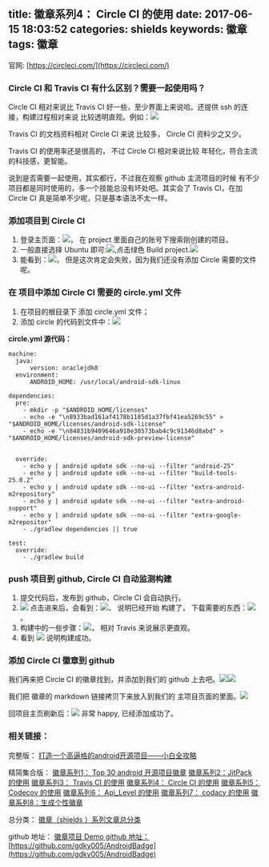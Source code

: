title: 徽章系列4： Circle CI 的使用
date: 2017-06-15 18:03:52
categories: shields
keywords: 徽章
tags: 徽章
---


 官网: [https://circleci.com/](https://circleci.com/)

### Circle CI 和 Travis CI 有什么区别？需要一起使用吗？
Circle CI 相对来说比 Travis CI 好一些，至少界面上来说哈。还提供 ssh 的连接，构建过程相对来说 比较透明直观。例如：![](http://7xlcno.com1.z0.glb.clouddn.com/gbg/kaiyuan/md/gbg-kaiyuan-md-85.png)

Travis CI 的文档资料相对 Circle CI 来说 比较多， Circle CI 资料少之又少。

Travis CI 的使用率还是很高的， 不过 Circle CI 相对来说比较 年轻化，符合主流的科技感，更智能。

说到是否需要一起使用，其实都行，不过我在观察 github 主流项目的时候 有不少项目都是同时使用的，多一个技能总没有坏处吧。其实会了 Travis CI，在加 Circle CI 真是简单不少呢，只是基本语法不太一样。

### 添加项目到 Circle CI
1. 登录主页面：![](http://7xlcno.com1.z0.glb.clouddn.com/gbg/kaiyuan/md/gbg-kaiyuan-md-86.png)， 在 project 里面自己的账号下搜索刚创建的项目。
2. 一般直接选择 Ubuntu 即可:![](http://7xlcno.com1.z0.glb.clouddn.com/gbg/kaiyuan/md/gbg-kaiyuan-md-87.png),点击绿色  Build project.![](http://7xlcno.com1.z0.glb.clouddn.com/gbg/kaiyuan/md/gbg-kaiyuan-md-88.png)
3. 能看到：![](http://7xlcno.com1.z0.glb.clouddn.com/gbg/kaiyuan/md/gbg-kaiyuan-md-89.png)， 但是这次肯定会失败，因为我们还没有添加 Circle 需要的文件呢。

### 在 项目中添加 Circle CI 需要的 circle.yml 文件

1. 在项目的根目录下 添加 circle.yml 文件；
2. 添加 circle 的代码到文件中：![](http://7xlcno.com1.z0.glb.clouddn.com/gbg/kaiyuan/md/gbg-kaiyuan-md-90.png)

**circle.yml 源代码：**

	machine:
	  java:
	      version: oraclejdk8
	  environment:
	      ANDROID_HOME: /usr/local/android-sdk-linux
	
	dependencies:
	  pre:
	    - mkdir -p "$ANDROID_HOME/licenses"
	    - echo -e "\n8933bad161af4178b1185d1a37fbf41ea5269c55" > "$ANDROID_HOME/licenses/android-sdk-license"
	    - echo -e "\n84831b9409646a918e30573bab4c9c91346d8abd" > "$ANDROID_HOME/licenses/android-sdk-preview-license"
	
	
	  override:
	    - echo y | android update sdk --no-ui --filter "android-25"
	    - echo y | android update sdk --no-ui --filter "build-tools-25.0.2"
	    - echo y | android update sdk --no-ui --filter "extra-android-m2repository"
	    - echo y | android update sdk --no-ui --filter "extra-android-support"
	    - echo y | android update sdk --no-ui --filter "extra-google-m2repositor"
	    - ./gradlew dependencies || true
	
	test:
	  override:
	    - ./gradlew build

### push 项目到 github, Circle CI 自动监测构建

1. 提交代码后，发布到 github，Circle CI 会自动执行。
2. ![](http://7xlcno.com1.z0.glb.clouddn.com/gbg/kaiyuan/md/gbg-kaiyuan-md-91.png) 点击进来后，会看到：![](http://7xlcno.com1.z0.glb.clouddn.com/gbg/kaiyuan/md/gbg-kaiyuan-md-92.png)， 说明已经开始 构建了， 下载需要的东西：![](http://7xlcno.com1.z0.glb.clouddn.com/gbg/kaiyuan/md/gbg-kaiyuan-md-93.png)。
3. 构建中的一些步骤：![](http://7xlcno.com1.z0.glb.clouddn.com/gbg/kaiyuan/md/gbg-kaiyuan-md-94.png)， 相对 Travis 来说展示更直观。
4. 看到 ![](http://7xlcno.com1.z0.glb.clouddn.com/gbg/kaiyuan/md/gbg-kaiyuan-md-95.png) 说明构建成功。

### 添加 Circle CI 徽章到 github
我们再来把 Circle CI 的徽章找到，并添加到我们的 github 上去吧。![](http://7xlcno.com1.z0.glb.clouddn.com/gbg/kaiyuan/md/gbg-kaiyuan-md-96.png)![](http://7xlcno.com1.z0.glb.clouddn.com/gbg/kaiyuan/md/gbg-kaiyuan-md-97.png)

我们把 徽章的 markdown 链接拷贝下来放入到我们的 主项目页面的里面。![](http://7xlcno.com1.z0.glb.clouddn.com/gbg/kaiyuan/md/gbg-kaiyuan-md-98.png)

回项目主页刷新后：![](http://7xlcno.com1.z0.glb.clouddn.com/gbg/kaiyuan/md/gbg-kaiyuan-md-99.png) 非常 happy, 已经添加成功了。


### 相关链接：

完整版：
[打造一个高逼格的android开源项目——小白全攻略](http://www.gdky005.com/2017/06/15/%E6%89%93%E9%80%A0%E4%B8%80%E4%B8%AA%E9%AB%98%E9%80%BC%E6%A0%BC%E7%9A%84android%E5%BC%80%E6%BA%90%E9%A1%B9%E7%9B%AE%E2%80%94%E2%80%94%E5%B0%8F%E7%99%BD%E5%85%A8%E6%94%BB%E7%95%A5/)

精简集合版：
[徽章系列1： Top 30 android 开源项目徽章](http://www.gdky005.com/2017/06/15/%E5%BE%BD%E7%AB%A0%E7%B3%BB%E5%88%971%EF%BC%9A-Top-30-android-%E5%BC%80%E6%BA%90%E9%A1%B9%E7%9B%AE%E5%BE%BD%E7%AB%A0/)
[徽章系列2：JitPack 的使用](http://www.gdky005.com/2017/06/15/%E5%BE%BD%E7%AB%A0%E7%B3%BB%E5%88%972%EF%BC%9AJitPack-%E7%9A%84%E4%BD%BF%E7%94%A8/)
[徽章系列3： Travis CI 的使用](http://www.gdky005.com/2017/06/15/%E5%BE%BD%E7%AB%A0%E7%B3%BB%E5%88%973%EF%BC%9A-Travis-CI-%E7%9A%84%E4%BD%BF%E7%94%A8/)
[徽章系列4： Circle CI 的使用](http://www.gdky005.com/2017/06/15/%E5%BE%BD%E7%AB%A0%E7%B3%BB%E5%88%974%EF%BC%9A-Circle-CI-%E7%9A%84%E4%BD%BF%E7%94%A8/)
[徽章系列5： Codecov 的使用](http://www.gdky005.com/2017/06/15/%E5%BE%BD%E7%AB%A0%E7%B3%BB%E5%88%975%EF%BC%9A-Codecov-%E7%9A%84%E4%BD%BF%E7%94%A8/)
[徽章系列6： Api\_Level 的使用](http://www.gdky005.com/2017/06/15/%E5%BE%BD%E7%AB%A0%E7%B3%BB%E5%88%976%EF%BC%9A-Api-Level-%E7%9A%84%E4%BD%BF%E7%94%A8/)
[徽章系列7： codacy 的使用](http://www.gdky005.com/2017/06/15/%E5%BE%BD%E7%AB%A0%E7%B3%BB%E5%88%977%EF%BC%9A-codacy-%E7%9A%84%E4%BD%BF%E7%94%A8/)
[徽章系列8：生成个性徽章](http://www.gdky005.com/2017/06/15/%E5%BE%BD%E7%AB%A0%E7%B3%BB%E5%88%978%EF%BC%9A%E7%94%9F%E6%88%90%E4%B8%AA%E6%80%A7%E5%BE%BD%E7%AB%A0/)

总分类：
[徽章（shields ）系列文章总分类](http://www.gdky005.com/categories/shields/)

github 地址：
[徽章项目 Demo github 地址：](https://github.com/gdky005/AndroidBadge)
 [https://github.com/gdky005/AndroidBadge](https://github.com/gdky005/AndroidBadge)


